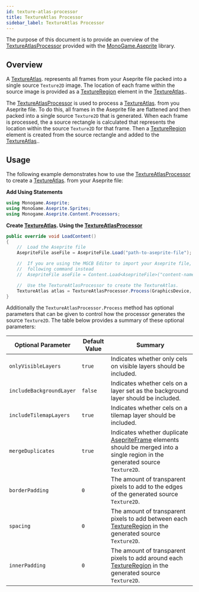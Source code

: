 ```yaml
---
id: texture-atlas-processor
title: TextureAtlas Processor
sidebar_label: TextureAtlas Processor
---
```


The purpose of this document is to provide an overview of the [TextureAtlasProcessor](../api/MonoGame.Aseprite/Content/Processors/TextureAtlasProcessor/TextureAtlasProcessor.md) provided with the [MonoGame.Aseprite](../api/MonoGame.Aseprite/MonoGame.Aseprite.md) library.

## Overview

A [TextureAtlas](../api/MonoGame.Aseprite/Sprites/TextureAtlas/TextureAtlas.md). represents all frames from your Aseprite file packed into a single source `Texture2D` image. The location of each frame within the source image is provided as a [TextureRegion](../api/MonoGame.Aseprite/TextureRegion/TextureRegion.md) element in the [TextureAtlas](../api/MonoGame.Aseprite/Sprites/TextureAtlas/TextureAtlas.md)..

The [TextureAtlasProcessor](../api/MonoGame.Aseprite/Content/Processors/TextureAtlasProcessor/TextureAtlasProcessor.md) is used to process a [TextureAtlas](../api/MonoGame.Aseprite/Sprites/TextureAtlas/TextureAtlas.md). from you Aseprite file. To do this, all frames in the Aseprite file are flattened and then packed into a single source `Texture2D` that is generated. When each frame is processed, the a source rectangle is calculated that represents the location within the source `Texture2D` for that frame. Then a [TextureRegion](../api/MonoGame.Aseprite/TextureRegion/TextureRegion.md) element is created from the source rectangle and added to the [TextureAtlas](../api/MonoGame.Aseprite/Sprites/TextureAtlas/TextureAtlas.md)..

## Usage

The following example demonstrates how to use the [TextureAtlasProcessor](../api/MonoGame.Aseprite/Content/Processors/TextureAtlasProcessor/TextureAtlasProcessor.md) to create a [TextureAtlas](../api/MonoGame.Aseprite/Sprites/TextureAtlas/TextureAtlas.md). from your Aseprite file:

**Add Using Statements**

```cs
using Monogame.Aseprite;
using MonoGame.Aseprite.Sprites;
using Monogame.Aseprite.Content.Processors;
```

**Create [TextureAtlas](../api/MonoGame.Aseprite/Sprites/TextureAtlas/TextureAtlas.md). Using the [TextureAtlasProcessor](../api/MonoGame.Aseprite/Content/Processors/TextureAtlasProcessor/TextureAtlasProcessor.md)**

```cs
public override void LoadContent()
{
    //  Load the Aseprite file
    AsepriteFile aseFile = AsepriteFile.Load("path-to-aseprite-file");

    //  If you are using the MGCB Editor to import your Aseprite file, use the
    //  following command instead
    //  AsepriteFile aseFile = Content.Load<AsepriteFile>("content-name");

    //  Use the TextureAtlasProcessor to create the TextureAtlas.
    TextureAtlas atlas = TextureAtlasProcessor.Process(GraphicsDevice, aseFile);
}
```

Additionally the `TextureAtlasProcessor.Process` method has optional parameters that can be given to control how the processor generates the source `Texture2D`. The table below provides a summary of these optional parameters:

| Optional Parameter       | Default Value | Summary                                                                                                                         |
| ------------------------ | ------------- | ------------------------------------------------------------------------------------------------------------------------------- |
| `onlyVisibleLayers`      | `true`        | Indicates whether only cels on visible layers should be included.                                                               |
| `includeBackgroundLayer` | `false`       | Indicates whether cels on a layer set as the background layer should be included.                                               |
| `includeTilemapLayers`   | `true`        | Indicates whether cels on a tilemap layer should be included.                                                                   |
| `mergeDuplicates`        | `true`        | Indicates whether duplicate [AsepriteFrame](../api/MonoGame.Aseprite/AsepriteTypes/AsepriteFrame/AsepriteFrame.md)  elements should be merged into a single region in the generated source `Texture2D`. |
| `borderPadding`          | `0`           | The amount of transparent pixels to add to the edges of the generated source `Texture2D`.                                       |
| `spacing`                | `0`           | The amount of transparent pixels to add between each [TextureRegion](../api/MonoGame.Aseprite/TextureRegion/TextureRegion.md) in the generated source `Texture2D`.                       |
| `innerPadding`           | `0`           | The amount of transparent pixels to add around each [TextureRegion](../api/MonoGame.Aseprite/TextureRegion/TextureRegion.md) in the generated source `Texture2D`.                        |
